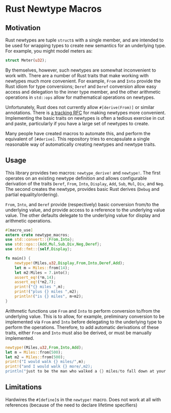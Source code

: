 # Rust Newtype Macros

## Motivation

Rust newtypes are tuple `struct`s with a single member, and are intended to be used for wrapping types to create new semantics for an underlying type. For example, you might model meters as:

```rust
struct Meter(u32); 
```

By themselves, however, such newtypes are somewhat inconvenient to work with. There are a number of Rust traits that make working with newtypes much more convenient. For example, `From` and `Into` provide the Rust idiom for type conversions; `Deref` and `Deref` conversion allow easy access and delegation to the inner type member, and the other arithmetic operations in `std::ops` allow for mathematical operations on newtypes.

Unfortunately, Rust does not currently allow `#[derive(From)]` or similar annotations. There is [a tracking RFC](https://github.com/rust-lang/rfcs/issues/261) for making newtypes more convenient. Implementing the basic traits on newtypes is often a tedious exercise in cut and paste, particularly if you have a large set of newtypes to create.

Many people have created macros to automate this, and perform the equivalent of `[#derive]`. This repository tries to encapsulate a single reasonable way of automatically creating newtypes and newtype traits.

## Usage

This library provides two macros: `newtype_derive!` and `newtype!`. The first operates on an existing newtype definition and allows configurable derivation of the traits `Deref`, `From`, `Into`, `Display`, `Add`, `Sub`, `Mul`, `Div`, and `Neg`. The second creates the newtype, provides basic Rust derives (`Debug` and partial equality/ordering).

`From`, `Into`, and `Deref` provide (respectively) basic conversion from/to the underlying value, and provide access to a reference to the underlying value value. The other defaults delegate to the underlying value for display and arithmetic operations.



```rust
#[macro_use]
extern crate newtype_macros;
use std::convert::{From,Into};
use std::ops::{Add,Mul,Sub,Div,Neg,Deref};
use std::fmt::{self,Display};

fn main() {
    newtype!(Miles,u32,Display,From,Into,Deref,Add);
    let m = Miles::from(14);
    let m2:Miles = 7.into();
    assert_eq!(*m,14);
    assert_eq!(*m2,7);
    print!("{} miles ",m);
    print!("plus {} miles ",m2);
    println!("is {} miles", m+m2);
}
```

Arithmetic functions use `From` and `Into` to perform conversion to/from the underlying value. This is to allow, for example, preliminary conversion to be implemented via `From` and `Into` before delegating to the underlying type to perform the operations. Therefore, to add automatic derivations of these traits, either `From` and `Into` must also be derived, or must be manually implemented.

```rust
newtype!(Miles,u32,From,Into,Add);
let m = Miles::from(500);
let m2 = Miles::from(500);
print!("I would walk {} miles/",m);
print!("and I would walk {} more/,m2);
println("just to be the man who walked a {} miles/to fall down at your door", m+m2);
```

## Limitations

Hardwires the `#[define]`s in the `newtype!` macro. 
Does not work at all with references (because of the need to declare lifetime specifiers)
